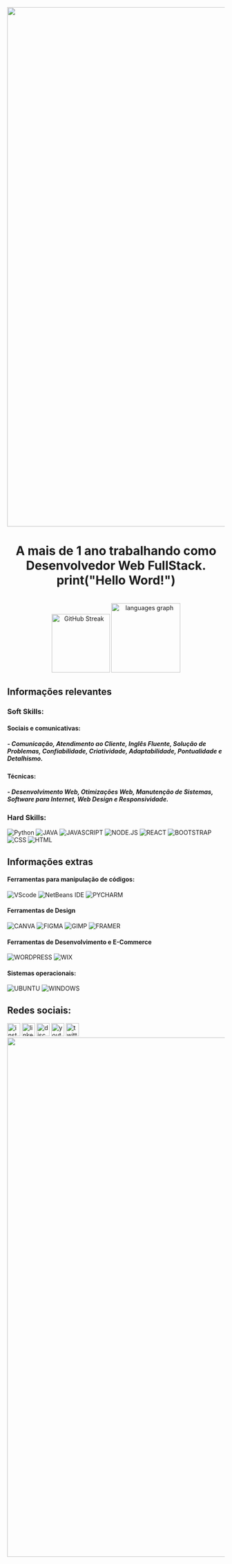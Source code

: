 <img src="https://capsule-render.vercel.app/api?type=waving&height=190&color=gradient&customColorList=25&text=Olá,%20eu%20me%20chamo%20Igor&fontColor=e6e600%20&reversal=false&textBg=false&fontSize=30&fontAlignY=33&animation=fadeIn" max-width="1200px" width="1200px" align="center"/>

<h1 align="center">A mais de 1 ano trabalhando como Desenvolvedor Web FullStack. print("Hello Word!") </h1>&nbsp;


<div align="center">
  <img src="https://streak-stats.demolab.com?user=igorgp06&locale=pt-br&mode=weekly&theme=shades-of-purple&hide_border=true&border_radius=9&date_format=j%20M%5B%20Y%5D&order=3" height="135" alt="GitHub Streak"  />
  <img src="https://github-readme-stats.vercel.app/api/top-langs?username=igorgp06&locale=pt-br&hide_title=false&layout=compact&card_width=300&langs_count=5&theme=shades-of-purple&hide_border=true&order=2&custom_title=Minhas%20Linguagens" height="160" alt="languages graph"  />
</div>

###

## Informações relevantes

### Soft Skills:

####  Sociais e comunicativas:
##### - Comunicação, Atendimento ao Cliente, Inglês Fluente, Solução de Problemas, Confiabilidade, Criatividade, Adaptabilidade, Pontualidade e Detalhismo. 
####  Técnicas:
##### - Desenvolvimento Web, Otimizações Web, Manutenção de Sistemas, Software para Internet, Web Design e Responsividade.

### Hard Skills:

![Python](https://img.shields.io/badge/Python-FFD43B?style=for-the-badge&logo=python&logoColor=blue)
![JAVA](https://img.shields.io/badge/Java-ED8B00?style=for-the-badge&logo=openjdk&logoColor=white)
![JAVASCRIPT](https://img.shields.io/badge/JavaScript-323330?style=for-the-badge&logo=javascript&logoColor=F7DF1)
![NODE.JS](https://img.shields.io/badge/Node.js-43853D?style=for-the-badge&logo=node.js&logoColor=white)
![REACT](https://img.shields.io/badge/React-20232A?style=for-the-badge&logo=react&logoColor=61DAFB)
![BOOTSTRAP](https://img.shields.io/badge/Bootstrap-563D7C?style=for-the-badge&logo=bootstrap&logoColor=white)
![CSS](https://img.shields.io/badge/CSS3-1572B6?style=for-the-badge&logo=css3&logoColor=white)
![HTML](https://img.shields.io/badge/HTML5-E34F26?style=for-the-badge&logo=html5&logoColor=white)

## Informações extras

#### Ferramentas para manipulação de códigos:

![VScode](https://img.shields.io/badge/vscode-4285F4?style=for-the-badge&logo=vscode&logoColor=white)
![NetBeans IDE](https://img.shields.io/badge/NetBeansIDE-1B6AC6.svg?style=for-the-badge&logo=apache-netbeans-ide&logoColor=white)
![PYCHARM](https://img.shields.io/badge/PyCharm-000000.svg?&style=for-the-badge&logo=PyCharm&logoColor=white)

#### Ferramentas de Design

![CANVA](https://img.shields.io/badge/Canva-%2300C4CC.svg?&style=for-the-badge&logo=Canva&logoColor=white)
![FIGMA](https://img.shields.io/badge/Figma-F24E1E?style=for-the-badge&logo=figma&logoColor=white)
![GIMP](https://img.shields.io/badge/gimp-5C5543?style=for-the-badge&logo=gimp&logoColor=white)
![FRAMER](https://img.shields.io/badge/Framer-black?style=for-the-badge&logo=framer&logoColor=blue)

#### Ferramentas de Desenvolvimento e E-Commerce

![WORDPRESS](https://img.shields.io/badge/Wordpress-21759B?style=for-the-badge&logo=wordpress&logoColor=white)
![WIX](https://img.shields.io/badge/Wix-000?style=for-the-badge&logo=wix&logoColor=white)

#### Sistemas operacionais:

![UBUNTU](https://img.shields.io/badge/Ubuntu-E95420?style=for-the-badge&logo=ubuntu&logoColor=white)
![WINDOWS](https://img.shields.io/badge/Windows-0078D6?style=for-the-badge&logo=windows&logoColor=white)&nbsp;

## Redes sociais:

<div align="left">
  <a href="https://www.instagram.com/igorgp.06/" target="_blank"> <img src="https://img.shields.io/static/v1?message=Instagram&logo=instagram&label=&color=E4405F&logoColor=white&labelColor=&style=for-the-badge" height="30" alt="instagram logo"  /></a>
  <a href="https://www.linkedin.com/in/igor-gonçalves-a3a243315/" target="_blank"> <img src="https://img.shields.io/badge/LinkedIn-0077B5?style=for-the-badge&logo=linkedin&logoColor=white" height="30" alt="linkedin"  /></a>
  <a href="https://discord.com/channels/@me" target="_blank"> <img src="https://img.shields.io/static/v1?message=Discord&logo=discord&label=&color=7289DA&logoColor=white&labelColor=&style=for-the-badge" height="30" alt="discord logo"  /></a>
  <a href="https://www.youtube.com/channel/UCka20SjP7fwABfHGbt_xwjg" target="_blank"> <img src="https://img.shields.io/static/v1?message=Youtube&logo=youtube&label=&color=FF0000&logoColor=white&labelColor=&style=for-the-badge" height="30" alt="youtube logo"  /></a>
  <a href="https://twitter.com/igorgp06" target="_blank"> <img src="https://img.shields.io/static/v1?message=Twitter&logo=twitter&label=&color=1DA1F2&logoColor=white&labelColor=&style=for-the-badge" height="30" alt="twitter logo"  /></a>
</div>



<img src="https://capsule-render.vercel.app/api?type=waving&height=190&color=gradient&customColorList=25&reversal=false&textBg=false&fontSize=35&fontAlignY=40&section=footer" max-width="1200px" width="1200px" align="center"/>


        
